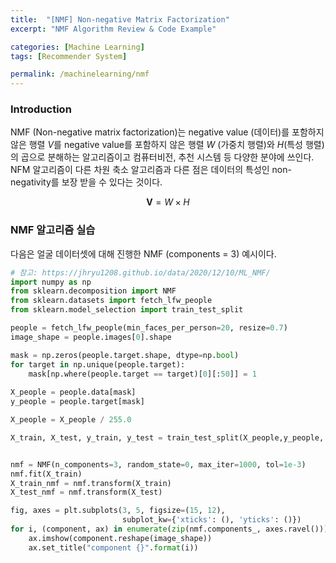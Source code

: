 ```yaml
---
title:  "[NMF] Non-negative Matrix Factorization"
excerpt: "NMF Algorithm Review & Code Example"

categories: [Machine Learning]
tags: [Recommender System]

permalink: /machinelearning/nmf
---
```


### Introduction
NMF (Non-negative matrix factorization)는 negative value (데이터)를 포함하지 않은 행렬 $V$를 negative value를 포함하지 않은 행렬 $W$ (가중치 행렬)와 $H$(특성 행렬)의 곱으로 분해하는 알고리즘이고 컴퓨터비전, 추천 시스템 등 다양한 분야에 쓰인다. NFM 알고리즘이 다른 차원 축소 알고리즘과 다른 점은 데이터의 특성인 non-negativity를 보장 받을 수 있다는 것이다. 

$$
\mathbf{V} = W \times H 
$$

### NMF 알고리즘 실습

다음은 얼굴 데이터셋에 대해 진행한 NMF (components = 3) 예시이다.
```python
# 참고: https://jhryu1208.github.io/data/2020/12/10/ML_NMF/
import numpy as np
from sklearn.decomposition import NMF
from sklearn.datasets import fetch_lfw_people
from sklearn.model_selection import train_test_split

people = fetch_lfw_people(min_faces_per_person=20, resize=0.7)
image_shape = people.images[0].shape

mask = np.zeros(people.target.shape, dtype=np.bool)
for target in np.unique(people.target):
    mask[np.where(people.target == target)[0][:50]] = 1
    
X_people = people.data[mask]
y_people = people.target[mask]

X_people = X_people / 255.0

X_train, X_test, y_train, y_test = train_test_split(X_people,y_people, stratify=y_people, random_state=0)


nmf = NMF(n_components=3, random_state=0, max_iter=1000, tol=1e-3)
nmf.fit(X_train)
X_train_nmf = nmf.transform(X_train)
X_test_nmf = nmf.transform(X_test)

fig, axes = plt.subplots(3, 5, figsize=(15, 12),
                         subplot_kw={'xticks': (), 'yticks': ()})
for i, (component, ax) in enumerate(zip(nmf.components_, axes.ravel())):
    ax.imshow(component.reshape(image_shape))
    ax.set_title("component {}".format(i))
```
